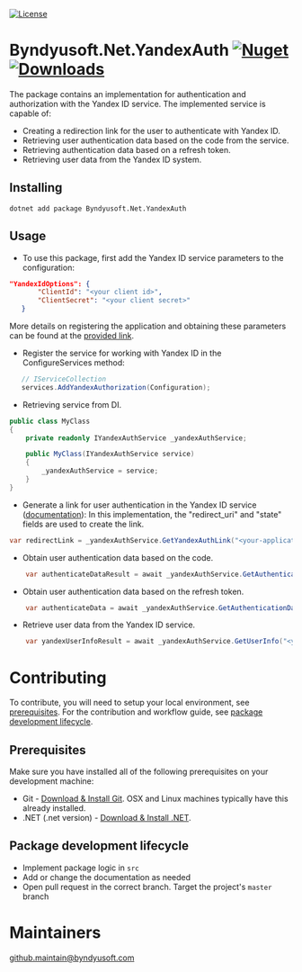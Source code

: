 [![License](https://img.shields.io/badge/License-Apache--2.0-blue.svg)](https://opensource.org/licenses/Apache-2.0)

# Byndyusoft.Net.YandexAuth [![Nuget](https://img.shields.io/nuget/v/ExampleProject.svg)](https://www.nuget.org/packages/ExampleProject/)[![Downloads](https://img.shields.io/nuget/dt/ExampleProject.svg)](https://www.nuget.org/packages/ExampleProject/)

The package contains an implementation for authentication and authorization with the Yandex ID service. The implemented service is capable of:
- Creating a redirection link for the user to authenticate with Yandex ID.
- Retrieving user authentication data based on the code from the service.
- Retrieving authentication data based on a refresh token.
- Retrieving user data from the Yandex ID system.

## Installing

```shell
dotnet add package Byndyusoft.Net.YandexAuth
```

## Usage


- To use this package, first add the Yandex ID service parameters to the configuration:
```json
"YandexIdOptions": {
       "ClientId": "<your client id>",
       "ClientSecret": "<your client secret>"
   }
```
   More details on registering the application and obtaining these parameters can be found at the [provided link](https://yandex.ru/dev/id/doc/en/register-client).
- Register the service for working with Yandex ID in the ConfigureServices method:
```csharp
   // IServiceCollection
   services.AddYandexAuthorization(Configuration);
```
- Retrieving service from DI.
```csharp
public class MyClass
{
    private readonly IYandexAuthService _yandexAuthService;

    public MyClass(IYandexAuthService service)
    {
        _yandexAuthService = service;
    }
}
```
- Generate a link for user authentication in the Yandex ID service ([documentation](https://yandex.ru/dev/id/doc/en/codes/code-url)):
   In this implementation, the "redirect_uri" and "state" fields are used to create the link.
```csharp
var redirectLink = _yandexAuthService.GetYandexAuthLink("<your-application-page-link>", "optional parameters");
```
- Obtain user authentication data based on the code.
```csharp
    var authenticateDataResult = await _yandexAuthService.GetAuthenticationDataByCodeAsync("<code-from-yandex-id>", cancellationToken);
```
- Obtain user authentication data based on the refresh token.
```csharp
    var authenticateData = await _yandexAuthService.GetAuthenticationDataByRefreshTokenAsync("<yandex-id-refresh-token>", cancellationToken);
```
- Retrieve user data from the Yandex ID service.
```csharp
    var yandexUserInfoResult = await _yandexAuthService.GetUserInfo("<yandex-id-access-token>", cancellationToken);
```

# Contributing

To contribute, you will need to setup your local environment, see [prerequisites](#prerequisites). For the contribution and workflow guide, see [package development lifecycle](#package-development-lifecycle).

## Prerequisites

Make sure you have installed all of the following prerequisites on your development machine:

- Git - [Download & Install Git](https://git-scm.com/downloads). OSX and Linux machines typically have this already installed.
- .NET (.net version) - [Download & Install .NET](https://dotnet.microsoft.com/en-us/download/dotnet/).

## Package development lifecycle

- Implement package logic in `src`
- Add or change the documentation as needed
- Open pull request in the correct branch. Target the project's `master` branch

# Maintainers
[github.maintain@byndyusoft.com](mailto:github.maintain@byndyusoft.com)